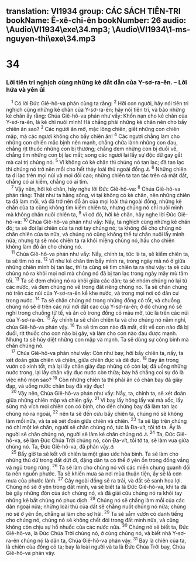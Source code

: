 translation: VI1934
group: CÁC SÁCH TIÊN-TRI
bookName: Ê-xê-chi-ên 
bookNumber: 26
audio: \Audio\VI1934\exe\34.mp3; \Audio\VI1934\1-ms-nguyen-thi\exe\34.mp3
-------

<div class="title"><h1>34</h1><h3>Lời tiên tri nghịch cùng những kẻ dắt dẫn của Y-sơ-ra-ên. – Lời hứa và yên ủi</h3></div>
<span class="verse exe_34_1"> <sup>1</sup> Có lời Đức Giê-hô-va phán cùng ta rằng: </span>
<span class="verse exe_34_2"><sup>2</sup> Hỡi con người, hãy nói tiên tri nghịch cùng những kẻ chăn của Y-sơ-ra-ên; hãy nói tiên tri, và bảo những kẻ chăn ấy rằng: Chúa Giê-hô-va phán như vầy: Khốn nạn cho kẻ chăn của Y-sơ-ra-ên, là kẻ chỉ nuôi mình! Há chẳng phải những kẻ chăn nên cho bầy chiên ăn sao? </span>
<span class="verse exe_34_3"><sup>3</sup> Các ngươi ăn mỡ, mặc lông chiên, giết những con chiên mập, mà các ngươi không cho bầy chiên ăn! </span>
<span class="verse exe_34_4"><sup>4</sup> Các ngươi chẳng làm cho những con chiên mắc bịnh nên mạnh, chẳng chữa lành những con đau, chẳng rịt thuốc những con bị thương; chẳng đem những con bị đuổi về, chẳng tìm những con bị lạc mất; song các ngươi lại lấy sự độc dữ gay gắt mà cai trị chúng nó. </span>
<span class="verse exe_34_5"><sup>5</sup> Vì không có kẻ chăn thì chúng nó tan lạc; đã tan lạc thì chúng nó trở nên mồi cho hết thảy loài thú ngoài đồng.<a data-toggle="tooltip" data-placement="bottom" title="Dan 27:17; 1Vua 22:17; Mat 9:36; Mac 6:34">⚓</a></span>
<span class="verse exe_34_6"><sup>6</sup> Những chiên ta đi lạc trên mọi núi và mọi đồi cao; những chiên ta tan tác trên cả mặt đất, chẳng có ai kiếm, chẳng có ai tìm. <br/></span>
<span class="verse exe_34_7"> <sup>7</sup> Vậy nên, hỡi kẻ chăn, hãy nghe lời Đức Giê-hô-va: </span>
<span class="verse exe_34_8"><sup>8</sup> Chúa Giê-hô-va phán rằng: Thật như ta hằng sống, vì tại không có kẻ chăn, nên những chiên ta đã làm mồi, và đã trở nên đồ ăn của mọi loài thú ngoài đồng, những kẻ chăn của ta cũng không tìm kiếm chiên ta, nhưng chúng nó chỉ nuôi mình mà không chăn nuôi chiên ta, </span>
<span class="verse exe_34_9"><sup>9</sup> vì cớ đó, hỡi kẻ chăn, hãy nghe lời Đức Giê-hô-va: </span>
<span class="verse exe_34_10"><sup>10</sup> Chúa Giê-hô-va phán như vầy: Nầy, ta nghịch cùng những kẻ chăn đó; ta sẽ đòi lại chiên của ta nơi tay chúng nó; ta không để cho chúng nó chăn chiên của ta nữa, và chúng nó cũng không thể tự chăn nuôi lấy mình nữa; nhưng ta sẽ móc chiên ta ra khỏi miệng chúng nó, hầu cho chiên không làm đồ ăn cho chúng nó. <br/></span>
<span class="verse exe_34_11"> <sup>11</sup> Chúa Giê-hô-va phán như vầy: Nầy, chính ta, tức là ta, sẽ kiếm chiên ta, ta sẽ tìm nó ra. </span>
<span class="verse exe_34_12"><sup>12</sup> Ví như kẻ chăn tìm bầy mình ra, trong ngày mà nó ở giữa những chiên mình bị tan lạc, thì ta cũng sẽ tìm chiên ta ra như vậy: ta sẽ cứu chúng nó ra khỏi mọi nơi mà chúng nó đã bị tan lạc trong ngày mây mù tăm tối. </span>
<span class="verse exe_34_13"><sup>13</sup> Ta sẽ đem chúng nó ra khỏi giữa các dân; ta sẽ nhóm chúng nó lại từ các nước, và đem chúng nó về trong đất riêng chúng nó. Ta sẽ chăn chúng nó trên các núi của Y-sơ-ra-ên kề khe nước, và trong mọi nơi có dân cư trong nước. </span>
<span class="verse exe_34_14"><sup>14</sup> Ta sẽ chăn chúng nó trong những đồng cỏ tốt, và chuồng chúng nó sẽ ở trên các núi nơi đất cao của Y-sơ-ra-ên; ở đó chúng nó sẽ nghỉ trong chuồng tử tế, và ăn cỏ trong đồng cỏ màu mỡ, tức là trên các núi của Y-sơ-ra-ên. </span>
<span class="verse exe_34_15"><sup>15</sup> Ấy chính ta sẽ chăn chiên ta và cho chúng nó nằm nghỉ, chúa Giê-hô-va phán vậy. </span>
<span class="verse exe_34_16"><sup>16</sup> Ta sẽ tìm con nào đã mất, dắt về con nào đã bị đuổi, rịt thuốc cho con nào bị gãy, và làm cho con nào đau được mạnh. Nhưng ta sẽ hủy diệt những con mập và mạnh. Ta sẽ dùng sự công bình mà chăn chúng nó. <br/></span>
<span class="verse exe_34_17"> <sup>17</sup> Chúa Giê-hô-va phán như vầy: Còn như bay, hỡi bầy chiên ta, nầy, ta xét đoán giữa chiên và chiên, giữa chiên đực và dê đực. </span>
<span class="verse exe_34_18"><sup>18</sup> Bay ăn trong vườn cỏ xinh tốt, mà lại lấy chân giày đạp những cỏ còn lại; đã uống những nước trong, lại lấy chân vậy đục nước còn thừa; bay há chẳng coi sự đó là việc nhỏ mọn sao? </span>
<span class="verse exe_34_19"><sup>19</sup> Còn những chiên ta thì phải ăn cỏ chân bay đã giày đạp, và uống nước chân bay đã vậy đục! <br/></span>
<span class="verse exe_34_20"> <sup>20</sup> Vậy nên, Chúa Giê-hô-va phán như vầy: Nầy, ta, chính ta, sẽ xét đoán giữa những chiên mập và chiên gầy. </span>
<span class="verse exe_34_21"><sup>21</sup> Vì bay lấy hông lấy vai mà xốc, lấy sừng mà vích mọi chiên con có bịnh, cho đến chừng bay đã làm tan lạc chúng nó ra ngoài, </span>
<span class="verse exe_34_22"><sup>22</sup> nên ta sẽ đến cứu bầy chiên ta, chúng nó sẽ không làm mồi nữa, và ta sẽ xét đoán giữa chiên và chiên. </span>
<span class="verse exe_34_23"><sup>23</sup> Ta sẽ lập trên chúng nó chỉ một kẻ chăn, người sẽ chăn chúng nó, tức là Đa-vít, tôi tớ ta. Ấy là người sẽ chăn chúng nó, người sẽ làm kẻ chăn chúng nó.<a data-toggle="tooltip" data-placement="bottom" title="Kh 7:17">⚓</a></span>
<span class="verse exe_34_24"><sup>24</sup> Ta, Đức Giê-hô-va, sẽ làm Đức Chúa Trời chúng nó, còn Đa-vít, tôi tớ ta, sẽ làm vua giữa chúng nó. Ta, Đức Giê-hô-va, đã phán vậy.<a data-toggle="tooltip" data-placement="bottom" title="Exe 37:24">⚓</a><br/></span>
<span class="verse exe_34_25"> <sup>25</sup> Bấy giờ ta sẽ kết với chiên ta một giao ước hòa bình. Ta sẽ làm cho những thú dữ trong đất dứt đi, đặng dân ta có thể ở yên ổn trong đồng vắng và ngủ trong rừng. </span>
<span class="verse exe_34_26"><sup>26</sup> Ta sẽ làm cho chúng nó với các miền chung quanh đồi ta nên nguồn phước. Ta sẽ khiến mưa sa nơi mùa thuận tiện, ấy sẽ là cơn mưa của phước lành. </span>
<span class="verse exe_34_27"><sup>27</sup> Cây ngoài đồng sẽ ra trái, và đất sẽ sanh hoa lợi. Chúng nó sẽ ở yên trong đất mình, và sẽ biết ta là Đức Giê-hô-va, khi ta đã bẻ gãy những đòn của ách chúng nó, và đã giải cứu chúng nó ra khỏi tay những kẻ bắt chúng nó phục dịch. </span>
<span class="verse exe_34_28"><sup>28</sup> Chúng nó sẽ chẳng làm mồi của các dân ngoại nữa; những loài thú của đất sẽ chẳng nuốt chúng nó nữa; chúng nó sẽ ở yên ổn, chẳng ai làm cho sợ hãi. </span>
<span class="verse exe_34_29"><sup>29</sup> Ta sẽ sắm vườn có danh tiếng cho chúng nó, chúng nó sẽ không chết đói trong đất mình nữa, và cũng không còn chịu sự hổ nhuốc của các nước nữa. </span>
<span class="verse exe_34_30"><sup>30</sup> Chúng nó sẽ biết ta, Đức Giê-hô-va, là Đức Chúa Trời chúng nó, ở cùng chúng nó, và biết nhà Y-sơ-ra-ên chúng nó là dân ta, Chúa Giê-hô-va phán vậy. </span>
<span class="verse exe_34_31"><sup>31</sup> Bay là chiên của ta, là chiên của đồng cỏ ta; bay là loài người và ta là Đức Chúa Trời bay, Chúa Giê-hô-va phán vậy. <br/></span>
